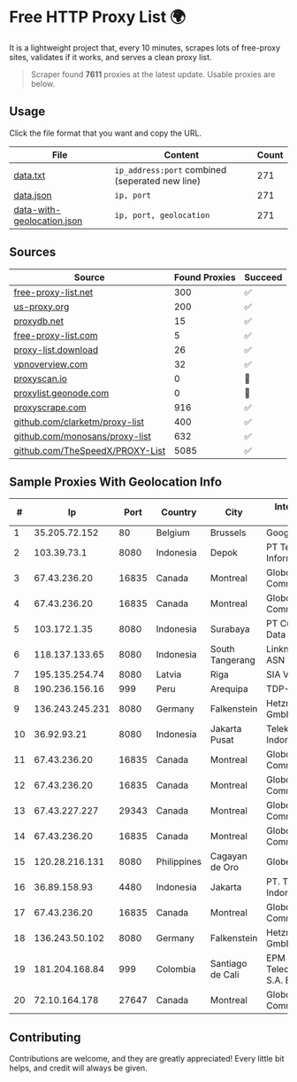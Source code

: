 
# Free HTTP Proxy List 🌍

It is a lightweight project that, every 10 minutes, scrapes lots of free-proxy sites, validates if it works, and serves a clean proxy list.


> Scraper found **7611** proxies at the latest update. Usable proxies are below.

## Usage

Click the file format that you want and copy the URL.


|File|Content|Count|
|----|-------|-----|
|[data.txt](https://raw.githubusercontent.com/themiralay/Proxy-List-World/master/data.txt)|`ip_address:port` combined (seperated new line)|271|
|[data.json](https://raw.githubusercontent.com/themiralay/Proxy-List-World/master/data.json)|`ip, port`|271|
|[data-with-geolocation.json](https://raw.githubusercontent.com/themiralay/Proxy-List-World/master/data-with-geolocation.json)|`ip, port, geolocation`|271|

## Sources

|Source|Found Proxies|Succeed|
|------|-------------|-------|
|[free-proxy-list.net](https://free-proxy-list.net)|300|✅|
|[us-proxy.org](https://www.us-proxy.org)|200|✅|
|[proxydb.net](http://proxydb.net)|15|✅|
|[free-proxy-list.com](https://free-proxy-list.com/?page=&port=&type%5B%5D=http&type%5B%5D=https&up_time=0&search=Search)|5|✅|
|[proxy-list.download](https://www.proxy-list.download/HTTP)|26|✅|
|[vpnoverview.com](https://vpnoverview.com/privacy/anonymous-browsing/free-proxy-servers)|32|✅|
|[proxyscan.io](https://www.proxyscan.io)|0|🚫|
|[proxylist.geonode.com](https://proxylist.geonode.com/api/proxy-list?limit=300&page=1&sort_by=lastChecked&sort_type=desc&protocols=http,https)|0|🚫|
|[proxyscrape.com](https://api.proxyscrape.com/v2/?request=displayproxies&protocol=http&timeout=10000&country=all&ssl=all&anonymity=all)|916|✅|
|[github.com/clarketm/proxy-list](https://raw.githubusercontent.com/clarketm/proxy-list/master/proxy-list-raw.txt)|400|✅|
|[github.com/monosans/proxy-list](https://raw.githubusercontent.com/monosans/proxy-list/main/proxies/http.txt)|632|✅|
|[github.com/TheSpeedX/PROXY-List](https://raw.githubusercontent.com/TheSpeedX/PROXY-List/master/http.txt)|5085|✅|


## Sample Proxies With Geolocation Info

|#|Ip|Port|Country|City|Internet Service Provider|
|-|--|----|-------|----|-------------------------|
|1|35.205.72.152|80|Belgium|Brussels|Google LLC|
|2|103.39.73.1|8080|Indonesia|Depok|PT Teknologi Gema Informasi|
|3|67.43.236.20|16835|Canada|Montreal|GloboTech Communications|
|4|67.43.236.20|16835|Canada|Montreal|GloboTech Communications|
|5|103.172.1.35|8080|Indonesia|Surabaya|PT Cubiespot Pilar Data Nusantara|
|6|118.137.133.65|8080|Indonesia|South Tangerang|Linknet-Fastnet ASN|
|7|195.135.254.74|8080|Latvia|Riga|SIA VEESP|
|8|190.236.156.16|999|Peru|Arequipa|TDP-GRS|
|9|136.243.245.231|8080|Germany|Falkenstein|Hetzner Online GmbH|
|10|36.92.93.21|8080|Indonesia|Jakarta Pusat|Telekomunikasi Indonesia|
|11|67.43.236.20|16835|Canada|Montreal|GloboTech Communications|
|12|67.43.236.20|16835|Canada|Montreal|GloboTech Communications|
|13|67.43.227.227|29343|Canada|Montreal|GloboTech Communications|
|14|67.43.236.20|16835|Canada|Montreal|GloboTech Communications|
|15|120.28.216.131|8080|Philippines|Cagayan de Oro|Globe Telecom|
|16|36.89.158.93|4480|Indonesia|Jakarta|PT. Telekomunikasi Indonesia|
|17|67.43.236.20|16835|Canada|Montreal|GloboTech Communications|
|18|136.243.50.102|8080|Germany|Falkenstein|Hetzner Online GmbH|
|19|181.204.168.84|999|Colombia|Santiago de Cali|EPM Telecomunicaciones S.A. E.S.P.|
|20|72.10.164.178|27647|Canada|Montreal|GloboTech Communications|



## Contributing

Contributions are welcome, and they are greatly appreciated! Every
little bit helps, and credit will always be given.


